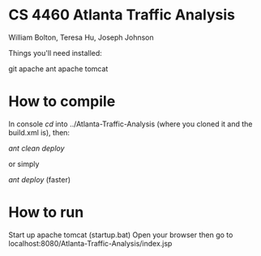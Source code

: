 # CS 4460 Atlanta Traffic Analysis

William Bolton, Teresa Hu, Joseph Johnson

Things you'll need installed:

git
apache ant
apache tomcat

# How to compile

In console *cd* into ../Atlanta-Traffic-Analysis (where you cloned it and
 the build.xml is), then:
 
*ant clean deploy*

or simply

*ant deploy* (faster)

# How to run

Start up apache tomcat (startup.bat)
Open your browser then go to localhost:8080/Atlanta-Traffic-Analysis/index.jsp

